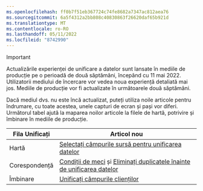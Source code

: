 ```yaml
---
ms.openlocfilehash: ff0b7f51eb367724c74fe8682a7347ac812aea76
ms.sourcegitcommit: 6a5f4312a2bb808c40830863f26620daf65b921d
ms.translationtype: MT
ms.contentlocale: ro-RO
ms.lasthandoff: 05/11/2022
ms.locfileid: "8742990"
---
```

> [!IMPORTANT]
> Actualizările experienței de unificare a datelor sunt lansate în mediile de producție pe o perioadă de două săptămâni, începând cu 11 mai 2022. Utilizatorii mediului de încercare vor vedea noua experiență detaliată mai jos. Mediile de producție vor fi actualizate în următoarele două săptămâni.
>
> Dacă mediul dvs. nu este încă actualizat, puteți utiliza noile articole pentru îndrumare, cu toate acestea, unele capturi de ecran și pași vor diferi. Următorul tabel ajută la maparea noilor articole la filele de hartă, potrivire și îmbinare în mediile de producție.
>
> Fila Unificați  |Articol nou  |
> |---------|---------|
> |Hartă     |  [Selectați câmpurile sursă pentru unificarea datelor](../map-entities.md)       |
> |Corespondență     | [Condiții de meci](../match-entities.md) și [Eliminați duplicatele înainte de unificarea datelor](../remove-duplicates.md)        |
> |Îmbinare     |  [Unificați câmpurile clienților](../merge-entities.md)       |
 